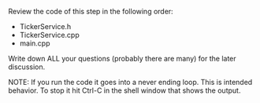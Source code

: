 Review the code of this step in the following order:
* TickerService.h
* TickerService.cpp
* main.cpp

Write down ALL your questions (probably there are many)
for the later discussion.

NOTE: If you run the code it goes into a never ending loop.
This is intended behavior. To stop it hit Ctrl-C in the shell
window that shows the output.
